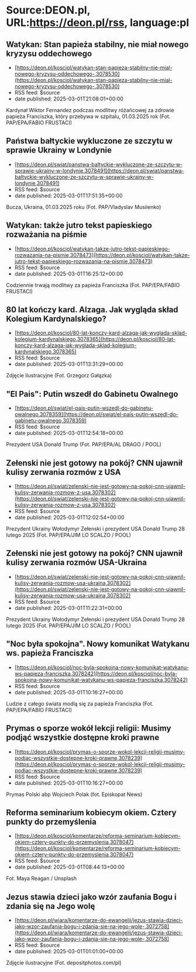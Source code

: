 # Source:DEON.pl, URL:https://deon.pl/rss, language:pl

## Watykan: Stan papieża stabilny, nie miał nowego kryzysu oddechowego
 - [https://deon.pl/kosciol/watykan-stan-papieza-stabilny-nie-mial-nowego-kryzysu-oddechowego-,3078530](https://deon.pl/kosciol/watykan-stan-papieza-stabilny-nie-mial-nowego-kryzysu-oddechowego-,3078530)
 - RSS feed: $source
 - date published: 2025-03-01T21:08:01+00:00

Kardynał Wiktor Fernandez podczas modlitwy różańcowej za zdrowie papieża Franciszka, który przebywa w szpitalu, 01.03.2025 rok (Fot. PAP/EPA/FABIO FRUSTACI)

## Państwa bałtyckie wykluczone ze szczytu w sprawie Ukrainy w Londynie
 - [https://deon.pl/swiat/panstwa-baltyckie-wykluczone-ze-szczytu-w-sprawie-ukrainy-w-londynie,3078491](https://deon.pl/swiat/panstwa-baltyckie-wykluczone-ze-szczytu-w-sprawie-ukrainy-w-londynie,3078491)
 - RSS feed: $source
 - date published: 2025-03-01T17:51:35+00:00

Bucza, Ukraina, 01.03.2025 roku (Fot. PAP/Vladyslav Musiienko)

## Watykan: także jutro tekst papieskiego rozważania na piśmie
 - [https://deon.pl/kosciol/watykan-takze-jutro-tekst-papieskiego-rozwazania-na-pismie,3078473](https://deon.pl/kosciol/watykan-takze-jutro-tekst-papieskiego-rozwazania-na-pismie,3078473)
 - RSS feed: $source
 - date published: 2025-03-01T16:25:12+00:00

Codziennie trwają modlitwy za papieża Franciszka (Fot. PAP/EPA/FABIO FRUSTACI)

## 80 lat kończy kard. Alzaga. Jak wygląda skład Kolegium Kardynalskiego?
 - [https://deon.pl/kosciol/80-lat-konczy-kard-alzaga-jak-wyglada-sklad-kolegium-kardynalskiego,3078365](https://deon.pl/kosciol/80-lat-konczy-kard-alzaga-jak-wyglada-sklad-kolegium-kardynalskiego,3078365)
 - RSS feed: $source
 - date published: 2025-03-01T13:31:29+00:00

Zdjęcie ilustracyjne (Fot. Grzegorz Gałązka)

## "El Pais": Putin wszedł do Gabinetu Owalnego
 - [https://deon.pl/swiat/el-pais-putin-wszedl-do-gabinetu-owalnego,3078359](https://deon.pl/swiat/el-pais-putin-wszedl-do-gabinetu-owalnego,3078359)
 - RSS feed: $source
 - date published: 2025-03-01T12:54:18+00:00

Prezydent USA Donald Trump (Fot. PAP/EPA/AL DRAGO / POOL)

## Zełenski nie jest gotowy na pokój? CNN ujawnił kulisy zerwania rozmów z USA
 - [https://deon.pl/swiat/zelenski-nie-jest-gotowy-na-pokoj-cnn-ujawnil-kulisy-zerwania-rozmow-z-usa,3078302](https://deon.pl/swiat/zelenski-nie-jest-gotowy-na-pokoj-cnn-ujawnil-kulisy-zerwania-rozmow-z-usa,3078302)
 - RSS feed: $source
 - date published: 2025-03-01T12:02:54+00:00

Prezydent Ukrainy Wołodymyr Zełenski i prezydent USA Donald Trump 28 lutego 2025 (Fot. PAP/EPA/JIM LO SCALZO / POOL)

## Zełenski nie jest gotowy na pokój? CNN ujawnił kulisy zerwania rozmów USA-Ukraina
 - [https://deon.pl/swiat/zelenski-nie-jest-gotowy-na-pokoj-cnn-ujawnil-kulisy-zerwania-rozmow-usa-ukraina,3078302](https://deon.pl/swiat/zelenski-nie-jest-gotowy-na-pokoj-cnn-ujawnil-kulisy-zerwania-rozmow-usa-ukraina,3078302)
 - RSS feed: $source
 - date published: 2025-03-01T11:22:31+00:00

Prezydent Ukrainy Wołodymyr Zełenski i prezydent USA Donald Trump 28 lutego 2025 (Fot. PAP/EPA/JIM LO SCALZO / POOL)

## "Noc była spokojna". Nowy komunikat Watykanu ws. papieża Franciszka
 - [https://deon.pl/kosciol/noc-byla-spokojna-nowy-komunikat-watykanu-ws-papieza-franciszka,3078242](https://deon.pl/kosciol/noc-byla-spokojna-nowy-komunikat-watykanu-ws-papieza-franciszka,3078242)
 - RSS feed: $source
 - date published: 2025-03-01T10:16:27+00:00

Ludzie z całego świata modlą się za papieża Franciszka (Fot. PAP/EPA/FABIO FRUSTACI)

## Prymas o sporze wokół lekcji religii: Musimy podjąć wszystkie dostępne kroki prawne
 - [https://deon.pl/kosciol/prymas-o-sporze-wokol-lekcji-religii-musimy-podjac-wszystkie-dostepne-kroki-prawne,3078239](https://deon.pl/kosciol/prymas-o-sporze-wokol-lekcji-religii-musimy-podjac-wszystkie-dostepne-kroki-prawne,3078239)
 - RSS feed: $source
 - date published: 2025-03-01T10:16:27+00:00

Prymas Polski abp Wojciech Polak (fot. Episkopat News)

## Reforma seminarium kobiecym okiem. Cztery punkty do przemyślenia
 - [https://deon.pl/kosciol/komentarze/reforma-seminarium-kobiecym-okiem-cztery-punkty-do-przemyslenia,3078047](https://deon.pl/kosciol/komentarze/reforma-seminarium-kobiecym-okiem-cztery-punkty-do-przemyslenia,3078047)
 - RSS feed: $source
 - date published: 2025-03-01T08:44:13+00:00

Fot. Maya Reagan / Unsplash

## Jezus stawia dzieci jako wzór zaufania Bogu i zdania się na Jego wolę
 - [https://deon.pl/wiara/komentarze-do-ewangelii/jezus-stawia-dzieci-jako-wzor-zaufania-bogu-i-zdania-sie-na-jego-wole-,3072758](https://deon.pl/wiara/komentarze-do-ewangelii/jezus-stawia-dzieci-jako-wzor-zaufania-bogu-i-zdania-sie-na-jego-wole-,3072758)
 - RSS feed: $source
 - date published: 2025-03-01T01:01:00+00:00

Zdjęcie ilustracyjne (Fot. depositphotos.com/pl)

